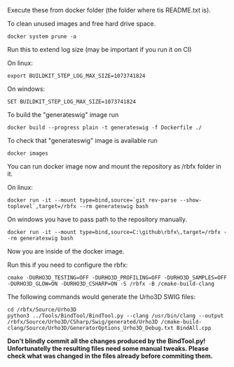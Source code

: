 Execute these from docker folder (the folder where tis README.txt is).

To clean unused images and free hard drive space.
```console
docker system prune -a 
```

Run this to extend log size (may be important if you run it on CI)

On linux:
```console
export BUILDKIT_STEP_LOG_MAX_SIZE=1073741824
```

On windows:
```console
SET BUILDKIT_STEP_LOG_MAX_SIZE=1073741824
```

To build the "generateswig" image run
```console
docker build --progress plain -t generateswig -f Dockerfile ./
```

To check that "generateswig" image is available run
```console
docker images
```

You can run docker image now and mount the repository as /rbfx folder in it.

On linux:
```console
docker run -it --mount type=bind,source=`git rev-parse --show-toplevel`,target=/rbfx --rm generateswig bash
```

On windows you have to pass path to the repository manually.
```console
docker run -it --mount type=bind,source=C:\github\rbfx\,target=/rbfx --rm generateswig bash
```

Now you are inside of the docker image.

Run this if you need to configure the rbfx:
```console
cmake -DURHO3D_TESTING=OFF -DURHO3D_PROFILING=OFF -DURHO3D_SAMPLES=OFF -DURHO3D_GLOW=ON -DURHO3D_CSHARP=ON -S /rbfx -B /cmake-build-clang
```

The following commands would generate the Urho3D SWIG files:
```console
cd /rbfx/Source/Urho3D
python3 ../Tools/BindTool/BindTool.py --clang /usr/bin/clang --output /rbfx/Source/Urho3D/CSharp/Swig/generated/Urho3D /cmake-build-clang/Source/Urho3D/GeneratorOptions_Urho3D_Debug.txt BindAll.cpp
```
**Don't blindly commit all the changes produced by the BindTool.py! Unfortunatelly the resulting files need some manual tweaks. Please check what was changed in the files already before commiting them.**
